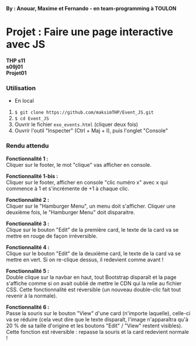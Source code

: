**By : Anouar, Maxime et Fernando - en team-programming à TOULON**

# Projet : Faire une page interactive avec JS #
**THP s11\
s09j01\
Projet01**

<h3>Utilisation</h3>

- En local
1. ```$ git clone https://github.com/maksimTHP/Event_JS.git```
2. ```$ cd Event_JS```
3. Ouvrir le fichier ```exo_events.html``` (cliquer deux fois)
4. Ouvrir l'outil "Inspecter" (Ctrl + Maj + I), puis l'onglet "Console"

<h3>Rendu attendu</h3>

**Fonctionnalité 1 :**\
Cliquer sur le footer, le mot "clique" vas afficher en console.

**Fonctionnalité 1-bis :**\
Cliquer sur le footer, afficher en console "clic numéro x" avec x qui commence à 1 et s'incrémente de +1 à chaque clic.

**Fonctionnalité 2 :**\
Cliquer sur le "Hamburger Menu", un menu doit s'afficher. Cliquer une deuxième fois, le "Hamburger Menu" doit disparaitre.

**Fonctionnalité 3 :**\
Clique sur le bouton "Edit" de la première card, le texte de la card va se mettre en rouge de façon irréversible.

**Fonctionnalité 4 :**\
Clique sur le bouton "Edit" de la deuxième card, le texte de la card va se mettre en vert. Si on re-clique dessus, il redevient comme avant !

**Fonctionnalité 5 :**\
Double clique sur la navbar en haut, tout Bootstrap disparaît et la page s'affiche comme si on avait oublié de mettre le CDN qui la relie au fichier CSS. Cette fonctionnalité est réversible (un nouveau double-clic fait tout revenir à la normale).

**Fonctionnalité 6 :**\
Passe la souris sur le bouton "View" d'une card (n'importe laquelle), celle-ci va se réduire (cela veut dire que le texte disparaît, l'image n'apparaîtra qu'à 20 % de sa taille d'origine et les boutons "Edit" / "View" restent visibles). Cette fonction est réversible : repasse la souris et la card redevient normale !
